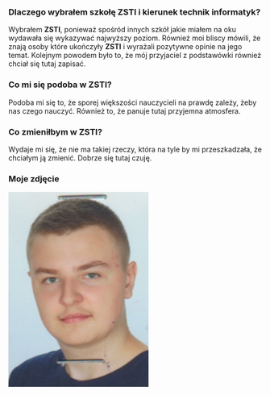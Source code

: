 ### Dlaczego wybrałem szkołę ZSTI i kierunek technik informatyk?
Wybrałem **ZSTI**, ponieważ spośród innych szkół jakie miałem na oku wydawała się wykazywać najwyższy poziom. Również moi bliscy mówili, że znają osoby które ukończyły **ZSTI** i wyrażali pozytywne opinie na jego temat. Kolejnym powodem było to, że mój przyjaciel z podstawówki również chciał się tutaj zapisać.
### Co mi się podoba w ZSTI?
Podoba mi się to, że sporej większości nauczycieli na prawdę zależy, żeby nas czego nauczyć. Również to, że panuje tutaj przyjemna atmosfera.
### Co zmieniłbym w ZSTI?
Wydaje mi się, że nie ma takiej rzeczy, która na tyle by mi przeszkadzała, że chciałym ją zmienić. Dobrze się tutaj czuję.
### Moje zdjęcie
![Moje zdjęcie](zdjecie.jpg.png)
